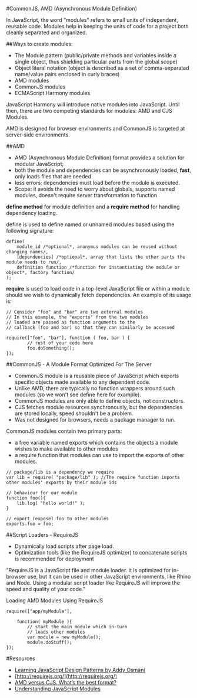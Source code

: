 #CommonJS,  AMD (Asynchronous Module Definition)

In JavaScript, the word "modules" refers to small units of independent, reusable code. 
Modules help in keeping the units of code for a project both cleanly separated and organized.

##Ways to create modules:
- The Module pattern (public/private methods and variables inside a single object, thus shielding particular parts from the global scope)
-	Object literal notation (object is described as a set of comma-separated name/value pairs enclosed in curly braces)
-	AMD modules
-	CommonJS modules
-	ECMAScript Harmony modules

JavaScript Harmony will introduce native modules into JavaScript. Until then, there are two competing standards for modules: AMD and CJS Modules.

AMD is designed for browser environments and CommonJS is targeted at server-side environments.

##AMD 
- AMD (Asynchronous Module Definition) format provides a solution for modular JavaScript;
- both the module and dependencies can be asynchronously loaded, **fast**, only loads files that are needed
- less errors: dependencies must load before the module is executed. 
- Scope: it avoids the need to worry about globals, supports named modules, doesn't require server transformation to function 

**define method** for module definition and a **require method** for handling dependency loading. 

define is used to define named or unnamed modules based using the following signature:
```
define(
    module_id /*optional*, anonymus modules can be reused without changing names/,
    [dependencies] /*optional*, array that lists the other parts the module needs to run/,
    definition function /*function for instantiating the module or object*, factory function/
);
```
**require** is used to load code in a top-level JavaScript file or within a module should we wish to dynamically fetch dependencies. An example of its usage is:
```
// Consider "foo" and "bar" are two external modules
// In this example, the "exports" from the two modules
// loaded are passed as function arguments to the
// callback (foo and bar) so that they can similarly be accessed
 
require(["foo", "bar"], function ( foo, bar ) {
        // rest of your code here
        foo.doSomething();
});
```

##CommonJS - A Module Format Optimized For The Server

- CommonJS module is a reusable piece of JavaScript which exports specific objects made available to any dependent code.
- Unlike AMD, there are typically no function wrappers around such modules (so we won't see define here for example).
- CommonJS modules are only able to define objects, not constructors.
- CJS fetches module resources synchronously, but the dependencies are stored locally, speed shouldn't be a problem.
- Was not designed for browsers, needs a package manager to run.

CommonJS modules  contain two primary parts:
- a free variable named exports which contains the objects a module wishes to make available to other modules 
- a require function that modules can use to import the exports of other modules.
```
// package/lib is a dependency we require
var lib = require( "package/lib" ); //The require function imports other modules' exports by their module ids
 
// behaviour for our module
function foo(){
    lib.log( "hello world!" );
}
 
// export (expose) foo to other modules
exports.foo = foo;
```

##Script Loaders - RequireJS

- Dynamically load scripts after page load.
- Optimization tools (like the RequireJS optimizer) to concatenate scripts is recommended for deployment

"RequireJS is a JavaScript file and module loader. 
It is optimized for in-browser use, but it can be used in other JavaScript environments, like Rhino and Node. Using a modular script loader like RequireJS will improve the speed and quality of your code."

Loading AMD Modules Using RequireJS
```
require(["app/myModule"],
 
    function( myModule ){
        // start the main module which in-turn
        // loads other modules
        var module = new myModule();
        module.doStuff();
});
```

#Resources
- [Learning JavaScript Design Patterns by Addy Osmani](http://addyosmani.com/resources/essentialjsdesignpatterns/book/#modulepatternjavascript)
- [http://requirejs.org/](http://requirejs.org/)
- [AMD versus CJS. What’s the best format?](http://unscriptable.com/2011/09/30/amd-versus-cjs-whats-the-best-format)
- [Understanding JavaScript Modules](https://spring.io/understanding/javascript-modules)
